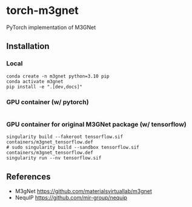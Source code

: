 # torch-m3gnet
PyTorch implementation of M3GNet

## Installation

### Local

```shell
conda create -n m3gnet python=3.10 pip
conda activate m3gnet
pip install -e ".[dev,docs]"
```

### GPU container (w/ pytorch)

```shell
```

### GPU container for original M3GNet package (w/ tensorflow)

```shell
singularity build --fakeroot tensorflow.sif containers/m3gnet_tensorflow.def
# sudo singularity build --sandbox tensorflow.sif containers/m3gnet_tensorflow.def
singularity run --nv tensorflow.sif
```

## References
- M3gNet <https://github.com/materialsvirtuallab/m3gnet>
- NequIP <https://github.com/mir-group/nequip>
